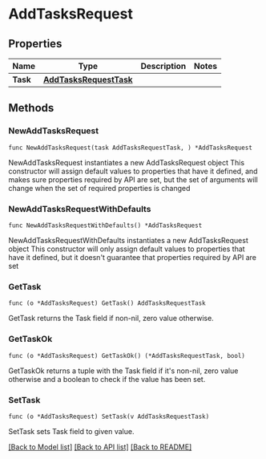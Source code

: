 # AddTasksRequest

## Properties

Name | Type | Description | Notes
------------ | ------------- | ------------- | -------------
**Task** | [**AddTasksRequestTask**](AddTasksRequestTask.md) |  | 

## Methods

### NewAddTasksRequest

`func NewAddTasksRequest(task AddTasksRequestTask, ) *AddTasksRequest`

NewAddTasksRequest instantiates a new AddTasksRequest object
This constructor will assign default values to properties that have it defined,
and makes sure properties required by API are set, but the set of arguments
will change when the set of required properties is changed

### NewAddTasksRequestWithDefaults

`func NewAddTasksRequestWithDefaults() *AddTasksRequest`

NewAddTasksRequestWithDefaults instantiates a new AddTasksRequest object
This constructor will only assign default values to properties that have it defined,
but it doesn't guarantee that properties required by API are set

### GetTask

`func (o *AddTasksRequest) GetTask() AddTasksRequestTask`

GetTask returns the Task field if non-nil, zero value otherwise.

### GetTaskOk

`func (o *AddTasksRequest) GetTaskOk() (*AddTasksRequestTask, bool)`

GetTaskOk returns a tuple with the Task field if it's non-nil, zero value otherwise
and a boolean to check if the value has been set.

### SetTask

`func (o *AddTasksRequest) SetTask(v AddTasksRequestTask)`

SetTask sets Task field to given value.



[[Back to Model list]](../README.md#documentation-for-models) [[Back to API list]](../README.md#documentation-for-api-endpoints) [[Back to README]](../README.md)


